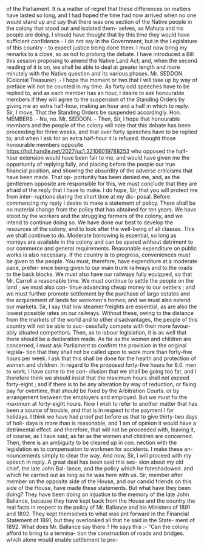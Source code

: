 of the Parliament. It is a matter of regret that these differences on matters have lasted so long, and I had hoped the time had now arrived when no one would stand up and say that there was one section of the Native people in the colony that stood out and isolated them- selves, as Mahuta and his people are doing. I should have thought that by this time they would have sufficient confidence - I do not say in the Government, but in the Legislature of this country - to expect justice being done them. I must now bring my remarks to a close, so as not to prolong the debate. I have introduced a Bill this session proposing to amend the Native Land Act; and, when the second reading of it is on, we shall be able to deal at greater length and more minutely with the Native question and its various phases. Mr. SEDDON (Colonial Treasurer) .- I hope the moment or two that I will take up by way of preface will not be counted in my time. As forty odd speeches have to be replied to, and as each member has an hour, I desire to ask honourable members if they will agree to the suspension of the Standing Orders by giving me an extra half-hour, making an hour and a half in which to reply. Sir, I move, That the Standing Orders be suspended accordingly. Hon. MEMBERS .- No, no. Mr. SEDDON. - Then, Sir, I hope that honourable members and the people of the colony will note that this debate has been proceeding for three weeks, and that over forty speeches have to be replied to; and when I ask for an extra half-hour it is refused. thought those honourable members opposite https://hdl.handle.net/2027/uc1.32106019788253 who opposed the half-hour extension would have been fair to me, and would have given me the opportunity of replying fully, and placing before the people our true financial position, and showing the absurdity of the adverse criticisms that have been made. That op- portunity has been denied me, and, as the gentlemen opposite are responsible for this, we must conclude that they are afraid of the reply that I have to make. I do hope, Sir, that you will protect me from inter- ruptions during the short time at my dis- posal. Before commencing my reply I desire to make a statement of policy. There shall be no material change from the policy that has obtained for ten years. We have stood by the workers and the struggling farmers of the colony, and we intend to continue doing so. We have done our best to develop the resources of the colony, and to look after the well-being of all classes. This we shall continue to do. Moderate borrowing is essential, so long as moneys are available in the colony and can be spared without detriment to our commerce and general requirements. Reasonable expenditure on public works is also necessary. If the country is to progress, conveniences must be given to the people. You must, therefore, have expenditure at a moderate pace, prefer- ence being given to our main trunk railways and to the roads to the back blocks. We must also have our railways fully equipped, so that Mr. Carroll a reasonable time. We must continue to settle the people on the land ; we must also con- tinue advancing cheap money to our settlers ; and we must further promote settlement by the purchase of large estates and the acquirement of lands for workmen's homes; and we must also extend our markets. Sir, I say that low steamer freights are essential, as are also the lowest possible rates on our railways. Without these, owing to the distance from the markets of the world and to other disadvantages, the people of this country will not be able to suc- cessfully compete with their more favour- ably situated competitors. Then, as to labour legislation, it is as well that there should be a declaration made. As far as the women and children are concerned, I must ask Parliament to confirm the provision in the original legisla- tion that they shall not be called upon to work more than forty-five hours per week. I ask that this shall be done for the health and protection of women and children. In regard to the proposed forty-five hours for 8.0. men to work, I have come to the con- clusion that we shall be going too far, and I therefore think we should insist that the maximum hours shall not exceed forty-eight ; and if there is to be any alteration by way of reduction, or fixing pay for overtime, that should be fixed by the Arbitration Courts. or by arrangement between the employers and employed. But we must fix the maximum at forty-eight hours. Now I wish to refer to another matter that has been a source of trouble, and that is in respect to the payment I for holidays. I think we have had proof put before us that to give thirty-two days of holi- days is more than is reasonable, and 1 am of opinion it would have a detrimental effect. and therefore, that will not be proceeded with, leaving it, of course, as I have said, as far as the women and children are concerned. Then, there is an ambiguity to be cleared up in con. nection with the legislation as to compensation to workmen for accidents. I make these an- nouncements simply to clear the way. And now, Sir, I will proceed with my speech in reply. A great deal has been said this ses- sion about my old chief, the late John Bal- lance, and the policy which he foreshadowed. and which he carried out as long as he was here with us. Sir, member after member on the opposite side of the House, and our candid friends on this side of the House, have made these statements. But what have they been doing? They have been doing an injustice to the memory of the late John Ballance, because they have kept back from the House and the country the real facts in respect to the policy of Mr. Ballance and his Ministers of 1891 and 1892. They kept themselves to what was pnt forward in the Financial Statement of 1891, but they overlooked all that he said in the State- ment of 1892. What does Mr. Ballance say there ? He says this :- "Can the colony afford to bring to a termina- tion the construction of roads and bridges. which alone would enable settlement to pro- 